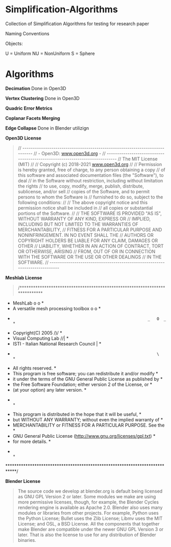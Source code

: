# Simplification-Algorithms
Collection of Simplification Algorithms for testing for research paper

Naming Conventions

Objects:

U = Uniform
NU = NonUniform
S = Sphere

# Algorithms

**Decimation**
Done in Open3D

**Vertex Clustering**
Done in Open3D

**Quadric Error Metrics**

**Coplanar Facets Merging**

**Edge Collapse**
Done in Blender utilizign


**Open3D License**
> // ----------------------------------------------------------------------------
// -                        Open3D: www.open3d.org                            -
// ----------------------------------------------------------------------------
// The MIT License (MIT)
//
// Copyright (c) 2018-2021 www.open3d.org
//
// Permission is hereby granted, free of charge, to any person obtaining a copy
// of this software and associated documentation files (the "Software"), to deal
// in the Software without restriction, including without limitation the rights
// to use, copy, modify, merge, publish, distribute, sublicense, and/or sell
// copies of the Software, and to permit persons to whom the Software is
// furnished to do so, subject to the following conditions:
//
// The above copyright notice and this permission notice shall be included in
// all copies or substantial portions of the Software.
//
// THE SOFTWARE IS PROVIDED "AS IS", WITHOUT WARRANTY OF ANY KIND, EXPRESS OR
// IMPLIED, INCLUDING BUT NOT LIMITED TO THE WARRANTIES OF MERCHANTABILITY,
// FITNESS FOR A PARTICULAR PURPOSE AND NONINFRINGEMENT. IN NO EVENT SHALL THE
// AUTHORS OR COPYRIGHT HOLDERS BE LIABLE FOR ANY CLAIM, DAMAGES OR OTHER
// LIABILITY, WHETHER IN AN ACTION OF CONTRACT, TORT OR OTHERWISE, ARISING
// FROM, OUT OF OR IN CONNECTION WITH THE SOFTWARE OR THE USE OR OTHER DEALINGS
// IN THE SOFTWARE.
// ----------------------------------------------------------------------------

**Meshlab License**
> /****************************************************************************
 * MeshLab                                                           o o     *
 * A versatile mesh processing toolbox                             o     o   *
 *                                                                _   O  _   *
 * Copyright(C) 2005                                                \/)\/    *
 * Visual Computing Lab                                            /\/|      *
 * ISTI - Italian National Research Council                           |      *
 *                                                                    \      *
 * All rights reserved.																											 *
 * This program is free software; you can redistribute it and/or modify      *
 * it under the terms of the GNU General Public License as published by      *
 * the Free Software Foundation; either version 2 of the License, or         *
 * (at your option) any later version.                                       *
 *                                                                           *
 * This program is distributed in the hope that it will be useful,           *
 * but WITHOUT ANY WARRANTY; without even the implied warranty of            *
 * MERCHANTABILITY or FITNESS FOR A PARTICULAR PURPOSE.  See the             *
 * GNU General Public License (http://www.gnu.org/licenses/gpl.txt)          *
 * for more details.                                                         *
 *                                                                           *
 ****************************************************************************/

 **Blender License**
> The source code we develop at blender.org is default being licensed as GNU GPL Version 2 or later. 
  Some modules we make are using more permissive licenses, though, for example, the Blender Cycles rendering engine is available as Apache 2.0.
  Blender also uses many modules or libraries from other projects. For example, Python uses the Python License; Bullet uses the Zlib License; Libmv uses the MIT License; and OSL, a BSD License. 
  All the components that together make Blender are compatible under the newer GNU GPL Version 3 or later. That is also the license to use for any distribution of Blender binaries.